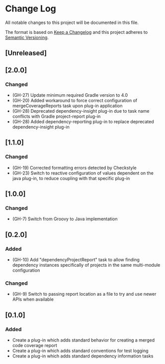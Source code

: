 # Change Log
All notable changes to this project will be documented in this file.

The format is based on [Keep a Changelog](http://keepachangelog.com/)
and this project adheres to [Semantic Versioning](http://semver.org/).

## [Unreleased]

## [2.0.0]
### Changed
- (GH-27) Update minimum required Gradle version to 4.0
- (GH-20) Added workaround to force correct configuration of mergeCoverageReports task upon plug-in application
- (GH-28) Deprecated dependency-insight plug-in due to task name conflicts with Gradle project-report plug-in
- (GH-28) Added dependency-reporting plug-in to replace deprecated dependency-insight plug-in

## [1.1.0]
### Changed
- (GH-19) Corrected formatting errors detected by Checkstyle
- (GH-23) Switch to reactive configuration of values dependent on the java plug-in, to reduce coupling with that specific plug-in

## [1.0.0]
### Changed
- (GH-7) Switch from Groovy to Java implementation

## [0.2.0]
### Added
- (GH-10) Add "dependencyProjectReport" task to allow finding dependency instances specifically of projects in the same multi-module configuration

### Changed
- (GH-9) Switch to passing report location as a file to try and use newer APIs when available

## [0.1.0]
### Added
- Create a plug-in which adds standard behavior for creating a merged code coverage report
- Create a plug-in which adds standard conventions for test logging
- Create a plug-in which adds standard dependency information tasks
